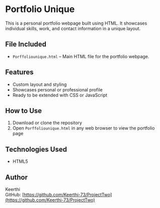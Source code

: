 # Portfolio Unique

This is a personal portfolio webpage built using HTML. It showcases individual skills, work, and contact information in a unique layout.

## File Included

- `Porffoliounique.html` – Main HTML file for the portfolio webpage.

## Features

- Custom layout and styling
- Showcases personal or professional profile
- Ready to be extended with CSS or JavaScript

## How to Use

1. Download or clone the repository
2. Open `Porffoliounique.html` in any web browser to view the portfolio page

## Technologies Used

- HTML5

## Author

Keerthi  
GitHub: [https://github.com/Keerthi-73/ProjectTwo](https://github.com/Keerthi-73/ProjectTwo)
